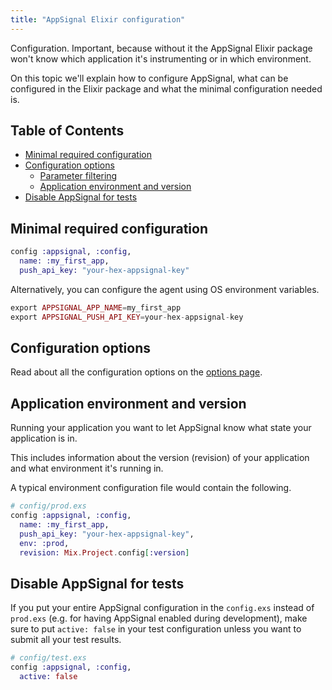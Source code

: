 ```yaml
---
title: "AppSignal Elixir configuration"
---
```


Configuration. Important, because without it the AppSignal Elixir package won't
know which application it's instrumenting or in which environment.

On this topic we'll explain how to configure AppSignal, what can be configured
in the Elixir package and what the minimal configuration needed is.

## Table of Contents

- [Minimal required configuration](#minimal-required-configuration)
- [Configuration options](/elixir/configuration/options.html)
  - [Parameter filtering](/elixir/configuration/parameter-filtering.html)
  - [Application environment and version](#application-environment-and-version)
- [Disable AppSignal for tests](#disable-appsignal-for-tests)

## Minimal required configuration

```elixir
config :appsignal, :config,
  name: :my_first_app,
  push_api_key: "your-hex-appsignal-key"
```

Alternatively, you can configure the agent using OS environment variables.

```elixir
export APPSIGNAL_APP_NAME=my_first_app
export APPSIGNAL_PUSH_API_KEY=your-hex-appsignal-key
```

## Configuration options

Read about all the configuration options on the [options
page](/ruby/configuration/options.html).

## Application environment and version

Running your application you want to let AppSignal know what state your
application is in.

This includes information about the version (revision) of your application and
what environment it's running in.

A typical environment configuration file would contain the following.

```elixir
# config/prod.exs
config :appsignal, :config,
  name: :my_first_app,
  push_api_key: "your-hex-appsignal-key",
  env: :prod,
  revision: Mix.Project.config[:version]
```

## Disable AppSignal for tests

If you put your entire AppSignal configuration in the `config.exs`
instead of `prod.exs` (e.g. for having AppSignal enabled during
development), make sure to put `active: false` in your test configuration
unless you want to submit all your test results.

```elixir
# config/test.exs
config :appsignal, :config,
  active: false
```
